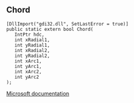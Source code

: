 ## Chord

```
[DllImport("gdi32.dll", SetLastError = true)]
public static extern bool Chord(
   IntPtr hdc,
   int xRadial1,
   int yRadial1,
   int xRadial2,
   int yRadial2,
   int xArc1,
   int yArc1,
   int xArc2,
   int yArc2
);
```

[Microsoft documentation](https://docs.microsoft.com/en-us/windows/win32/api/wingdi/nf-wingdi-chord)
